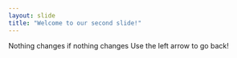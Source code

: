 ```yaml
---
layout: slide
title: "Welcome to our second slide!"
---
```

Nothing changes if nothing changes
Use the left arrow to go back!
